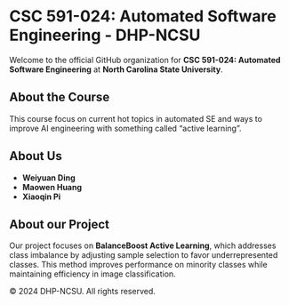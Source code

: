 # CSC 591-024: Automated Software Engineering - DHP-NCSU

Welcome to the official GitHub organization for **CSC 591-024: Automated Software Engineering** at **North Carolina State University**.

## About the Course
This course focus on current hot topics in automated SE and ways to improve AI engineering with something called “active learning”.

## About Us
- **Weiyuan Ding**
- **Maowen Huang**
- **Xiaoqin Pi**

## About our Project
Our project focuses on **BalanceBoost Active Learning**, which addresses class imbalance by adjusting sample selection to favor underrepresented classes. This method improves performance on minority classes while maintaining efficiency in image classification.

© 2024 DHP-NCSU. All rights reserved.
